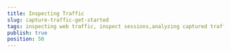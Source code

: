 ```yaml
---
title: Inspecting Traffic
slug: capture-traffic-get-started
tags: inspecting web traffic, inspect sessions,analyzing captured traffic, Fiddler inspectors
publish: true
position: 50
---
```

